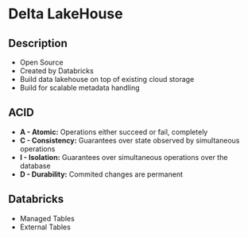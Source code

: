 # Delta LakeHouse
## Description
- Open Source
- Created by Databricks
- Build data lakehouse on top of existing cloud storage
- Build for scalable metadata handling

## ACID
- **A - Atomic:** Operations either succeed or fail, completely
- **C - Consistency:** Guarantees over state observed by simultaneous operations
- **I - Isolation:** Guarantees over simultaneous operations over the database
- **D - Durability:** Commited changes are permanent

## Databricks
- Managed Tables
- External Tables